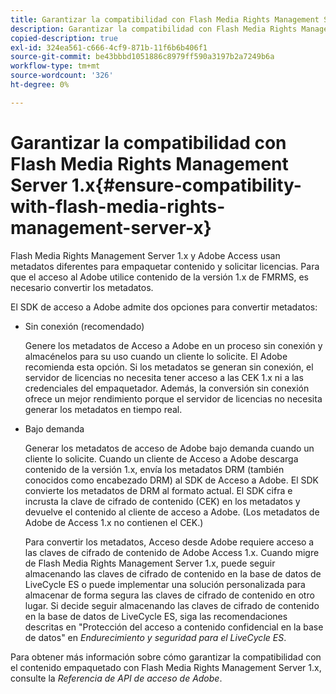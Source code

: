 ```yaml
---
title: Garantizar la compatibilidad con Flash Media Rights Management Server 1.x
description: Garantizar la compatibilidad con Flash Media Rights Management Server 1.x
copied-description: true
exl-id: 324ea561-c666-4cf9-871b-11f6b6b406f1
source-git-commit: be43bbbd1051886c8979ff590a3197b2a7249b6a
workflow-type: tm+mt
source-wordcount: '326'
ht-degree: 0%

---
```


# Garantizar la compatibilidad con Flash Media Rights Management Server 1.x{#ensure-compatibility-with-flash-media-rights-management-server-x}

Flash Media Rights Management Server 1.x y Adobe Access usan metadatos diferentes para empaquetar contenido y solicitar licencias. Para que el acceso al Adobe utilice contenido de la versión 1.x de FMRMS, es necesario convertir los metadatos.

El SDK de acceso a Adobe admite dos opciones para convertir metadatos:

* Sin conexión (recomendado)

   Genere los metadatos de Acceso a Adobe en un proceso sin conexión y almacénelos para su uso cuando un cliente lo solicite. El Adobe recomienda esta opción. Si los metadatos se generan sin conexión, el servidor de licencias no necesita tener acceso a las CEK 1.x ni a las credenciales del empaquetador. Además, la conversión sin conexión ofrece un mejor rendimiento porque el servidor de licencias no necesita generar los metadatos en tiempo real.

* Bajo demanda

   Generar los metadatos de acceso de Adobe bajo demanda cuando un cliente lo solicite. Cuando un cliente de Acceso a Adobe descarga contenido de la versión 1.x, envía los metadatos DRM (también conocidos como encabezado DRM) al SDK de Acceso a Adobe. El SDK convierte los metadatos de DRM al formato actual. El SDK cifra e incrusta la clave de cifrado de contenido (CEK) en los metadatos y devuelve el contenido al cliente de acceso a Adobe. (Los metadatos de Adobe de Access 1.x no contienen el CEK.)

   Para convertir los metadatos, Acceso desde Adobe requiere acceso a las claves de cifrado de contenido de Adobe Access 1.x. Cuando migre de Flash Media Rights Management Server 1.x, puede seguir almacenando las claves de cifrado de contenido en la base de datos de LiveCycle ES o puede implementar una solución personalizada para almacenar de forma segura las claves de cifrado de contenido en otro lugar. Si decide seguir almacenando las claves de cifrado de contenido en la base de datos de LiveCycle ES, siga las recomendaciones descritas en &quot;Protección del acceso a contenido confidencial en la base de datos&quot; en *Endurecimiento y seguridad para el LiveCycle ES*.

Para obtener más información sobre cómo garantizar la compatibilidad con el contenido empaquetado con Flash Media Rights Management Server 1.x, consulte la *Referencia de API de acceso de Adobe*.
